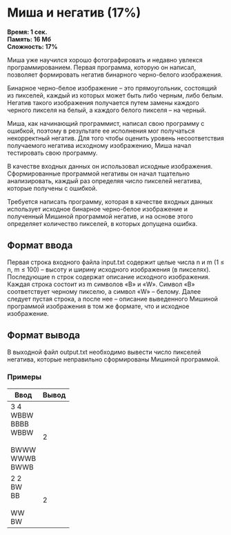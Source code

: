 <h1 class="title">Миша и негатив (17%)</h1>
<p><b>Время: 1 сек.<br>Память: 16 Мб<br>Сложность: 17%</b></p>
<p>Миша уже научился хорошо фотографировать и недавно увлекся программированием. Первая программа, которую он написал, позволяет формировать негатив бинарного черно-белого изображения.</p>
<p>Бинарное черно-белое изображение – это прямоугольник, состоящий из пикселей, каждый из которых может быть либо черным, либо белым. Негатив такого изображения получается путем замены каждого черного пикселя на белый, а каждого белого пикселя – на черный.</p>
<p>Миша, как начинающий программист, написал свою программу с ошибкой, поэтому в результате ее исполнения мог получаться некорректный негатив. Для того чтобы оценить уровень несоответствия получаемого негатива исходному изображению, Миша начал тестировать свою программу.</p>
<p>В качестве входных данных он использовал исходные изображения. Сформированные программой негативы он начал тщательно анализировать, каждый раз определяя число пикселей негатива, которые получены с ошибкой.</p>
<p>Требуется написать программу, которая в качестве входных данных использует исходное бинарное черно-белое изображение и полученный Мишиной программой негатив, и на основе этого определяет количество пикселей, в которых допущена ошибка.</p>
<h2>Формат ввода</h2>
<p>Первая строка входного файла input.txt содержит целые числа n и m (1 ≤ n, m ≤ 100) – высоту и ширину исходного изображения (в пикселях). Последующие n строк содержат описание исходного изображения. Каждая строка состоит из m символов «B» и «W». Символ «B» соответствует черному пикселю, а символ «W» – белому. Далее следует пустая строка, а после нее – описание выведенного Мишиной программой изображения в том же формате, что и исходное изображение.</p>
<h2>Формат вывода</h2>
<p>В выходной файл output.txt необходимо вывести число пикселей негатива, которые неправильно сформированы Мишиной программой.</p>
<h3>Примеры</h3>
<table class="sample-tests">
<thead>
    <tr>
        <th>Ввод</th>
        <th>Вывод</th>
    </tr>
</thead>
<tbody>
        <tr>
            <td>3 4<br>
                WBBW<br>
                BBBB<br>
                WBBW<br><br>
                BWWW<br>
                WWWB<br>
                BWWB</td>
            <td>2</td>
        </tr>
        <tr>
            <td>2 2<br>
                BW<br>
                BB<br><br>
                WW<br>
                BW</td>
            <td>2</td>
        </tr>
    </tbody>
</table>

